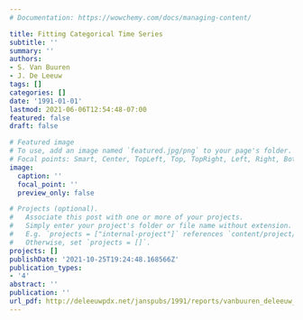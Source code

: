 ```yaml
---
# Documentation: https://wowchemy.com/docs/managing-content/

title: Fitting Categorical Time Series
subtitle: ''
summary: ''
authors:
- S. Van Buuren
- J. De Leeuw
tags: []
categories: []
date: '1991-01-01'
lastmod: 2021-06-06T12:54:48-07:00
featured: false
draft: false

# Featured image
# To use, add an image named `featured.jpg/png` to your page's folder.
# Focal points: Smart, Center, TopLeft, Top, TopRight, Left, Right, BottomLeft, Bottom, BottomRight.
image:
  caption: ''
  focal_point: ''
  preview_only: false

# Projects (optional).
#   Associate this post with one or more of your projects.
#   Simply enter your project's folder or file name without extension.
#   E.g. `projects = ["internal-project"]` references `content/project/deep-learning/index.md`.
#   Otherwise, set `projects = []`.
projects: []
publishDate: '2021-10-25T19:24:48.168566Z'
publication_types:
- '4'
abstract: ''
publication: ''
url_pdf: http://deleeuwpdx.net/janspubs/1991/reports/vanbuuren_deleeuw_R_91.pdf
---
```


